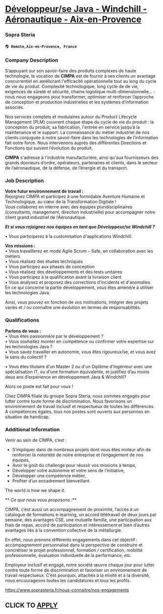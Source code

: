 # [Développeur/se Java - Windchill - Aéronautique - Aix-en-Provence](https://www.remotewlb.com/apply/developpeur-se-java-windchill-aeronautique-aix-en-provence-98613)  
### Sopra Steria  
#### `🌎 Remote,Aix-en-Provence, France`  

### **Company Description**

S’appuyant sur son savoir-faire des produits complexes de haute technologie, la vocation de **CIMPA** est de fournir à ses clients un avantage concurrentiel en améliorant l'efficacité opérationnelle tout au long du cycle de vie du produit. Complexité technologique, long cycle de de vie, exigences de sûreté et sécurité, chaine logistique multi-dimensionnelle… : nous nous engageons pour transformer, optimiser et renforcer l’approche de conception et production industrielles et les systèmes d’information associés.

Nos services complets et modulaires autour du Product Lifecycle Management (PLM) couvrent chaque étape du cycle de vie du produit : la conception du produit, sa fabrication, l'entrée en service jusqu’à la maintenance et le support. La connaissance du métier industriel de nos clients conjuguée à notre savoir-faire dans les technologies de l’information fait notre force. Nous intervenons auprès des différentes Directions et Fonctions qui suivent l’évolution du produit.

**CIMPA** s'adresse à l'industrie manufacturière, ainsi qu'aux fournisseurs des grands donneurs d’ordre, opérateurs, partenaires et clients, dans le secteur de l’aéronautique, de la défense, de l’énergie et du transport.

###  **Job Description**

 **Votre futur environnement de travail :**  
Rejoignez CIMPA et participez à une formidable Aventure Humaine et Technologique, au cœur de la Transformation Digitale !  
Vous collaborez en interne avec des équipes pluridisciplinaires (consultants, management, direction industrielle) pour accompagner notre client grand industriel de l’Aéronautique.

  
_**Et si vous rejoignez nos équipes en tant que Développeur/se Windchill ?**_

  
• Vous participerez à la customisation d'applications Windchill.

**Vos missions :**  
• Vous travaillerez en mode Agile Scrum – Safe, en collaboration avec les métiers  
• Vous réalisez des études techniques  
• Vous participez aux phases de conception  
• Vous réalisez des développements et des tests unitaires  
• Vous participez à la qualification avant la livraison client  
• Vous analysez et proposez des corrections d'incidents et d'anomalies  
En ce qui concerne la partie développement, vous êtes amené/e à utiliser les technologies Java.

Ainsi, vous pouvez en fonction de vos motivations, intégrer des projets variés et / ou connaître une évolution en termes de responsabilités.  

### **Qualifications**

 **Parlons de vous :**  
• Vous êtes passionné/e par le développement ?  
• Vous souhaitez monter en compétence ou confirmer votre expertise sur les technologies Java ?  
• Vous savez travailler en autonomie, vous êtes rigoureux/se, et vous avez le sens du collectif ?

• Vous êtes titulaire d'un Master 2 ou d'un Diplôme d'Ingénieur avec une spécialisation IT, ou d'une formation équivalente, et justifiez d’au moins deux ans d’expérience en développement Java & Windchill?

Alors ce poste est fait pour vous !

Chez CIMPA filiale du groupe Sopra Steria, nous sommes engagés pour lutter contre toute forme de discrimination. Nous favorisons un environnement de travail inclusif et respectueux de toutes les différences.  
A compétences égales, tous nos postes sont ouverts aux personnes en situation de handicap.  

### **Additional Information**

Venir au sein de CIMPA, c’est :

  * S’impliquer dans de nombreux projets dont vous êtes moteur afin de renforcer la notoriété de notre entreprise et l’engagement de nos équipes,
  * Avoir le goût du challenge pour réussir vos missions à temps,
  * Développer votre autonomie et votre sens de l’initiative,
  * Développer une compétence métier,
  * Profiter d’un encadrement bienveillant.

The world is how we shape it.

 ** _Ce que nous vous proposons :_**

CIMPA, c’est aussi un accompagnement de proximité, l’accès à un catalogue de formations e-learning, un accord télétravail de deux jours par semaine, des avantages CSE, une mutuelle famille, une participation aux frais de repas, accord de participation et intéressement et bien d’autres avantages liés à la convention collective de la métallurgie.

En effet, nous prenons différents engagements dans cet objectif : accompagnement personnalisé dans la perspective de construire et concrétiser le projet professionnel, formation / certification, mobilité professionnelle, évaluation individuelle de la performance, etc.

Employeur inclusif et engagé, notre société œuvre chaque jour pour lutter contre toute forme de discrimination et favoriser un environnement de travail respectueux. C’est pourquoi, attachés à la mixité et à la diversité, nous encourageons toutes les candidatures et tous les profils.

https://www.soprasteria.fr/nous-connaitre/nos-engagements

  
## CLICK TO [APPLY](https://www.remotewlb.com/apply/developpeur-se-java-windchill-aeronautique-aix-en-provence-98613)

